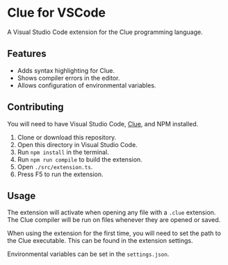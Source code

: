# Clue for VSCode

A Visual Studio Code extension for the Clue programming language.

## Features

- Adds syntax highlighting for Clue.
- Shows compiler errors in the editor.
- Allows configuration of environmental variables.

## Contributing

You will need to have Visual Studio Code, [Clue](https://github.com/ClueLang/Clue), and NPM installed.

1. Clone or download this repository.
4. Open this directory in Visual Studio Code.
2. Run `npm install` in the terminal.
3. Run `npm run compile` to build the extension.
5. Open `./src/extension.ts`.
6. Press F5 to run the extension.

## Usage

The extension will activate when opening any file with a `.clue` extension. The Clue compiler will be run on files whenever they are opened or saved.

When using the extension for the first time, you will need to set the path to the Clue executable. This can be found in the extension settings.

Environmental variables can be set in the `settings.json`.
